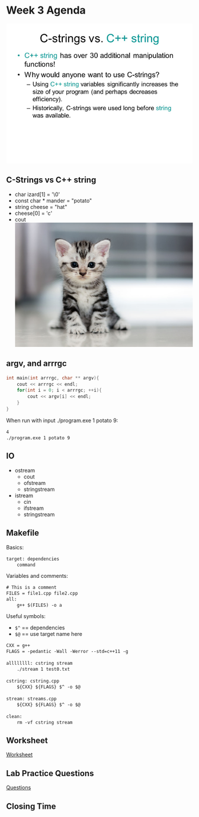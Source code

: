 # Week 3 Agenda
![Image](../.other/pictures/WhyUseCString.jpg)

## C-Strings vs C++ string
- char izard[1] = '\\0'
- const char * mander = "potato"
- string cheese = "hat"
- cheese[0] = 'c'
- cout
![Image](../.other/pictures/cat.jpg)

## argv, and arrrgc
```cpp
int main(int arrrgc, char ** argv){
	cout << arrrgc << endl;
	for(int i = 0; i < arrrgc; ++i){
		cout << argv[i] << endl;
	}
}
```
When run with input ./program.exe 1 potato 9:
```
4
./program.exe 1 potato 9
```

## IO
- ostream
	- cout
	- ofstream
	- stringstream
- istream
	- cin
	- ifstream
	- stringstream

## Makefile
Basics:
~~~make
target: dependencies
    command
~~~
Variables and comments:
~~~make
# This is a comment
FILES = file1.cpp file2.cpp
all:
    g++ $(FILES) -o a
~~~
Useful symbols:
- `$^` == dependencies
- `$@` == use target name here

~~~make
CXX = g++
FLAGS = -pedantic -Wall -Werror --std=c++11 -g

allllllll: cstring stream
	./stream 1 test0.txt

cstring: cstring.cpp
	${CXX} ${FLAGS} $^ -o $@

stream: streams.cpp
	${CXX} ${FLAGS} $^ -o $@

clean:
	rm -vf cstring stream
~~~

## Worksheet
[Worksheet](https://docs.google.com/document/d/1d_yzq3100-8WxdB_fVr0aBW8mIoIWfr9v0qRxfIACWY/edit)

## Lab Practice Questions
[Questions](https://docs.google.com/document/d/1hD3dplOCw1m9RTeDTFye7iB8wJEdV1wYeIZ3eEFa4h0/edit)


## Closing Time
